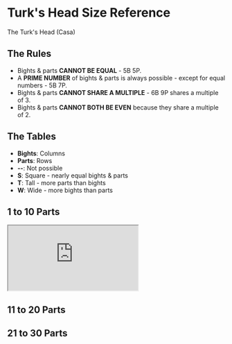 # Turk's Head Size Reference 

The Turk's Head (Casa)

## The Rules

* Bights & parts **CANNOT BE EQUAL** - 5B 5P. 
* A **PRIME NUMBER** of bights & parts is always possible - except for equal numbers - 5B 7P.
* Bights & parts **CANNOT SHARE A MULTIPLE** - 6B 9P shares a multiple of 3.
* Bights & parts **CANNOT BOTH BE EVEN** because they share a multiple of 2. 

## The Tables

* **Bights**: Columns
* **Parts**: Rows
* **--**: Not possible
* **S**: Square - nearly equal bights & parts
* **T**: Tall - more parts than bights
* **W**: Wide - more bights than parts

## 1 to 10 Parts

<div markdown="1">
  <iframe src="https://docs.google.com/spreadsheets/d/e/2PACX-1vTtbVxK3nwLSbAXuPysPP5Ld6cFXG1DfnRjUTHUEOAw41rMUQdN2hTx1zn8u54_5eZv9GYV0Tdvrsw7/pubhtml?widget=true&amp;headers=false"></iframe>
</div>



## 11 to 20 Parts



## 21 to 30 Parts





